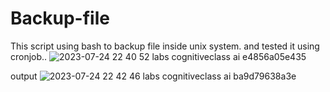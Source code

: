 # Backup-file
This script using bash to backup file inside unix system. and tested it using cronjob..
![2023-07-24 22 40 52 labs cognitiveclass ai e4856a05e435](https://github.com/Kiessen/Backup-file/assets/33624476/e3498a06-b514-4fc2-9e05-82568186fa59)

output
![2023-07-24 22 42 46 labs cognitiveclass ai ba9d79638a3e](https://github.com/Kiessen/Backup-file/assets/33624476/561b8248-b03a-4eb1-829e-6be96e811579)
